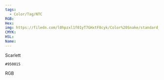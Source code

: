 ```yaml
---
tags:
  - Color/Tag/NTC
RGB:
Hex:
img: https://filedn.com/l0hpzxl1f01yT7GHxtF8cyk/Color%20Snake/standard_csv_to_svg//950015.svg
CMYK:
HSL:
Name:
---
```

Scarlett
```palette
#950015
```
RGB
